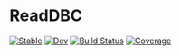 # ReadDBC

[![Stable](https://img.shields.io/badge/docs-stable-blue.svg)](https://lego-yaw.github.io/ReadDBC.jl/stable/)
[![Dev](https://img.shields.io/badge/docs-dev-blue.svg)](https://lego-yaw.github.io/ReadDBC.jl/dev/)
[![Build Status](https://github.com/lego-yaw/ReadDBC.jl/actions/workflows/CI.yml/badge.svg?branch=main)](https://github.com/lego-yaw/ReadDBC.jl/actions/workflows/CI.yml?query=branch%3Amain)
[![Coverage](https://codecov.io/gh/lego-yaw/ReadDBC.jl/branch/main/graph/badge.svg)](https://codecov.io/gh/lego-yaw/ReadDBC.jl)
